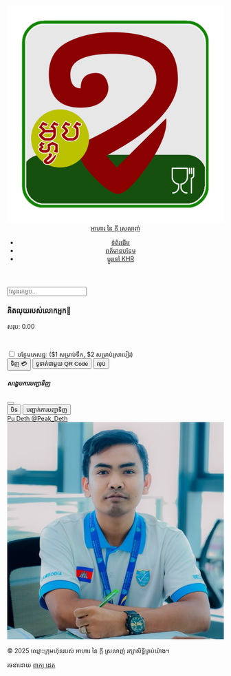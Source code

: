 <html lang="km">
<head>
  <meta charset="UTF-8">
  <meta name="viewport" content="width=device-width, initial-scale=1.0">
  <title>អាហារ នៃ ក្តី ស្រលាញ់</title>
  <link href="https://cdn.jsdelivr.net/npm/bootstrap@5.3.0/dist/css/bootstrap.min.css" rel="stylesheet">
  <link href="https://cdn.jsdelivr.net/npm/bootstrap-icons/font/bootstrap-icons.css" rel="stylesheet">
  <link href="https://fonts.googleapis.com/css2?family=Noto+Serif+Khmer:wght@400;700&display=swap" rel="stylesheet">
  <link rel="stylesheet" href="style.css">
</head>
<body>
  <header class="header py-3">
    <nav class="navbar navbar-expand-lg">
      <div class="container">
        <a class="navbar-brand" href="#">
          <img id="headerLogo" src="Logo.png" alt="ប័ណ្ណសម្គាល់ភោជនីយដ្ឋាន">
          <span>អាហារ នៃ ក្តី ស្រលាញ់</span>
        </a>
        <div class="collapse navbar-collapse">
          <ul class="navbar-nav ms-auto">
            <li class="nav-item"><a href="#" class="nav-link menu-btn" onclick="showAllMeals()">ទំព័រដើម</a></li>
            <li class="nav-item"><a href="#" class="nav-link menu-btn about" onclick="showinfor()">ពត័មានបន្ថែម</a></li>
            <li class="nav-item"><a href="#" class="nav-link menu-btn" id="currencyToggle">ប្តូរទៅ KHR</a></li>
          </ul>
        </div>
      </div>
    </nav>
  </header>

  <section class="main-content">
    <div class="container">
      <div class="addwelcome text-center text-white py-5">
      </div>
      <div class="row">
        <div class="col-lg-8">
          <input type="text" id="searchInput" class="form-control mb-3" placeholder="ស្វែងរកម្ហូប...">
          <div id="content" class="content p-4"></div>
        </div>
        <aside class="col-lg-4 aside-1 p-4">
          <div id="cartArea">
            <h3>គិតលុយរបស់លោកអ្នក🛒</h3>
            <div id="cart-list"></div>
            <p>សរុប: <span id="total">0.00</span></p>
            <img id="qrCode" src="QR Code.jpg" class="img-fluid mt-3" style="display: none; max-width: 150px;" alt="QR Code សម្រាប់ការទូទាត់"><br>
            <p id="qrCaption" style="display: none;">ស្កេនដើម្បីទូទាត់ តាមរយះABA</p>
            <p><span id="qrTotal" style="display: none;">0.00</span></p>
            <div class="mb-3">
              <input type="checkbox" id="addDrink" class="form-check-input">
              <label for="addDrink">បន្ថែមភេសជ្ជៈ ($1 សម្រាប់ទឹក, $2 សម្រាប់ស្រាបៀរ)</label>
            </div>
            <button class="btn btn-success mb-2" onclick="payNow()">ទិញ 💳</button>
            <button class="btn btn-success mb-2" onclick="payWithQR()">ទូទាត់ជាមួយ QR Code</button>
            <button class="btn btn-danger" onclick="clearCart()">លុប</button>
          </div>
          <div id="showAbout" style="display: none;">
            <h3>ពត័មានបន្ថែម</h3>
            <div class="about-content d-flex flex-column flex-md-row gap-4">
              <ul class="list-group flex-fill">
                <li class="list-group-item">ឈ្មោះ: ពាក្យ ដេត</li>
                <li class="list-group-item">ភេទ: ប្រុស</li>
                <li class="list-group-item">អាយុ: ២៣ឆ្នាំ</li>
                <li class="list-group-item">បន្ទប់: ៤១៦</li>
                <li class="list-group-item">វេន: រសៀល</li>
                <li class="list-group-item">លេខទំនាក់ទំនង: 068 656 263</li>
                <li class="list-group-item">អុីម៉ែល: peakmao007@gmail.com</li>
                <li class="list-group-item">សាកលវិទ្យាល័យ: ប៊ែលធី អន្តរជាតិ សាខាទី២</li>
                <li class="list-group-item">ឈ្មោះគ្រូ: Dr. BUT CHOMROEUN</li>
              </ul>
              <div class="id-card-container">
                <img id="aboutIdCard" src="ID ProfieBIG+wirte.jpg" class="img-fluid" alt="ប័ណ្ណសម្គាល់ខ្លួន">
              </div>
            </div>
          </div>
        </aside>
      </div>
    </div>
  </section>

  <div class="modal fade" id="checkoutModal" tabindex="-1" aria-labelledby="checkoutModalLabel" aria-hidden="true">
    <div class="modal-dialog">
      <div class="modal-content">
        <div class="modal-header">
          <h5 class="modal-title" id="checkoutModalLabel">សង្ខេបការបញ្ជាទិញ</h5>
          <button type="button" class="btn-close" data-bs-dismiss="modal" aria-label="Close"></button>
        </div>
        <div class="modal-body" id="modalBody"></div>
        <div class="modal-footer">
          <button type="button" class="btn btn-secondary" data-bs-dismiss="modal">បិទ</button>
          <button type="button" class="btn btn-success" onclick="confirmOrder()">បញ្ជាក់ការបញ្ជាទិញ</button>
        </div>
      </div>
    </div>
  </div>

  <footer class="footer py-3 text-center">
    <div class="social-links">
      <a href="https://www.facebook.com/pu.deth.175755/" target="_blank" class="social-link" aria-label="Facebook Profile">
        <i class="bi bi-facebook"></i> Pu Deth
      </a>
      <a href="https://t.me/Peak_Deth" target="_blank" class="social-link" aria-label="Telegram Profile">
        <i class="bi bi-telegram"></i> @Peak_Deth
      </a>
    </div>
    <img id="footerIdCard" src="Telegram Profile.jpg" class="img-fluid mt-3" alt="ប័ណ្ណសម្គាល់ខ្លួន">
    <p>© 2025 ឈ្មោះក្រុមហ៊ុនរបស់ អាហារ នៃ ក្តី ស្រលាញ់ រក្សាសិទ្ធិគ្រប់យ៉ាង។</p>
    <p>រចនាដោយ <a href="https://t.me/Peak_Deth">ពាក្យ ដេត</a></p>
  </footer>

  <div class="toast-container position-fixed bottom-0 end-0 p-3"></div>

  <script src="https://cdn.jsdelivr.net/npm/bootstrap@5.3.0/dist/js/bootstrap.bundle.min.js"></script>
  <script src="Bloodjava.js"></script>
</body>
</html>
